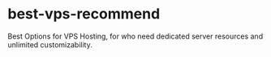 # best-vps-recommend
Best Options for VPS Hosting, for who need dedicated server resources and unlimited customizability.
